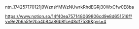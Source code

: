 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

https://www.notion.so/14f40ea757148069806cd9e8d651516f?v=9e2b6a5fe2ba4b84a86b8fce48df7539&pvs=4